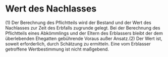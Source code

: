 # Wert des Nachlasses

(1) Der Berechnung des Pflichtteils wird der Bestand und der Wert des Nachlasses zur Zeit des Erbfalls zugrunde gelegt. Bei der Berechnung des Pflichtteils eines Abkömmlings und der Eltern des Erblassers bleibt der dem überlebenden Ehegatten gebührende Voraus außer Ansatz.(2) Der Wert ist, soweit erforderlich, durch Schätzung zu ermitteln. Eine vom Erblasser getroffene Wertbestimmung ist nicht maßgebend. 

